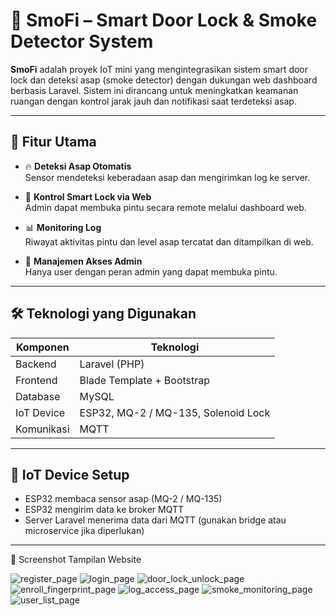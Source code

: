 # 🔐 SmoFi – Smart Door Lock & Smoke Detector System

**SmoFi** adalah proyek IoT mini yang mengintegrasikan sistem smart door lock dan deteksi asap (smoke detector) dengan dukungan web dashboard berbasis Laravel. Sistem ini dirancang untuk meningkatkan keamanan ruangan dengan kontrol jarak jauh dan notifikasi saat terdeteksi asap.

---

## 🚀 Fitur Utama

- 🔥 **Deteksi Asap Otomatis**  
  Sensor mendeteksi keberadaan asap dan mengirimkan log ke server.

- 🔐 **Kontrol Smart Lock via Web**  
  Admin dapat membuka pintu secara remote melalui dashboard web.

- 📊 **Monitoring Log**  
  Riwayat aktivitas pintu dan level asap tercatat dan ditampilkan di web.

- 👤 **Manajemen Akses Admin**  
  Hanya user dengan peran admin yang dapat membuka pintu.

---

## 🛠️ Teknologi yang Digunakan

| Komponen       | Teknologi               |
|----------------|--------------------------|
| Backend        | Laravel (PHP)            |
| Frontend       | Blade Template + Bootstrap |
| Database       | MySQL                    |
| IoT Device     | ESP32, MQ-2 / MQ-135, Solenoid Lock |
| Komunikasi     | MQTT                     |

---

## 🔌 IoT Device Setup

- ESP32 membaca sensor asap (MQ-2 / MQ-135)
- ESP32 mengirim data ke broker MQTT
- Server Laravel menerima data dari MQTT (gunakan bridge atau microservice jika diperlukan)

---

📸 Screenshot Tampilan Website

![register_page](https://github.com/user-attachments/assets/37318707-661d-4019-85ca-d5d7c2fd6313)
![login_page](https://github.com/user-attachments/assets/8f1ce761-c42c-4706-9f85-553ab0e247fb)
![door_lock_unlock_page](https://github.com/user-attachments/assets/d6397f6c-b689-4091-95bd-1dbc092b1b3a)
![enroll_fingerprint_page](https://github.com/user-attachments/assets/e6c4c15d-9a27-4ea4-817c-667424a9c0d1)
![log_access_page](https://github.com/user-attachments/assets/4decfef1-8bd5-4fb6-825f-462cca110433)
![smoke_monitoring_page](https://github.com/user-attachments/assets/7aa3fa75-a090-42cf-bb21-f152ddb5a116)
![user_list_page](https://github.com/user-attachments/assets/da83876c-03f1-4fa4-89c5-b80034f8db1c)
